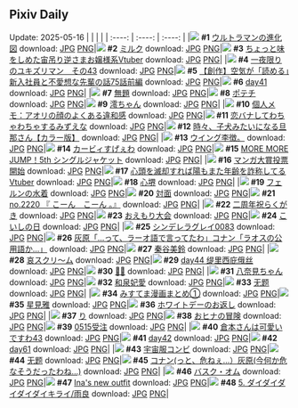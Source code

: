 ## Pixiv Daily
Update: 2025-05-16
|      |      |      |
| :----: | :----: | :----: |
|![](https://pixiv.microyu.workers.dev/c/240x480/img-master/img/2025/05/14/00/08/45/130377922_p0_master1200.jpg) **#1** [ウルトラマンの進化図](https://www.pixiv.net/artworks/130377922) download: [JPG](https://pixiv.microyu.workers.dev/img-original/img/2025/05/14/00/08/45/130377922_p0.jpg) [PNG](https://pixiv.microyu.workers.dev/img-original/img/2025/05/14/00/08/45/130377922_p0.png)|![](https://pixiv.microyu.workers.dev/c/240x480/img-master/img/2025/05/14/20/30/03/130402603_p0_master1200.jpg) **#2** [ミルク](https://www.pixiv.net/artworks/130402603) download: [JPG](https://pixiv.microyu.workers.dev/img-original/img/2025/05/14/20/30/03/130402603_p0.jpg) [PNG](https://pixiv.microyu.workers.dev/img-original/img/2025/05/14/20/30/03/130402603_p0.png)|![](https://pixiv.microyu.workers.dev/c/240x480/img-master/img/2025/05/14/21/12/35/130404302_p0_master1200.jpg) **#3** [ちょっと味をしめた宙吊り逆さまお嬢様系Vtuber](https://www.pixiv.net/artworks/130404302) download: [JPG](https://pixiv.microyu.workers.dev/img-original/img/2025/05/14/21/12/35/130404302_p0.jpg) [PNG](https://pixiv.microyu.workers.dev/img-original/img/2025/05/14/21/12/35/130404302_p0.png)|
|![](https://pixiv.microyu.workers.dev/c/240x480/img-master/img/2025/05/14/06/49/21/130385539_p0_master1200.jpg) **#4** [一夜限りのユキズリマン　その43](https://www.pixiv.net/artworks/130385539) download: [JPG](https://pixiv.microyu.workers.dev/img-original/img/2025/05/14/06/49/21/130385539_p0.jpg) [PNG](https://pixiv.microyu.workers.dev/img-original/img/2025/05/14/06/49/21/130385539_p0.png)|![](https://pixiv.microyu.workers.dev/c/240x480/img-master/img/2025/05/15/19/11/20/130434504_p0_master1200.jpg) **#5** [【創作】空気が「読める」新入社員と不愛想な先輩の話75話前編](https://www.pixiv.net/artworks/130434504) download: [JPG](https://pixiv.microyu.workers.dev/img-original/img/2025/05/15/19/11/20/130434504_p0.jpg) [PNG](https://pixiv.microyu.workers.dev/img-original/img/2025/05/15/19/11/20/130434504_p0.png)|![](https://pixiv.microyu.workers.dev/c/240x480/img-master/img/2025/05/14/00/32/47/130378838_p0_master1200.jpg) **#6** [day41](https://www.pixiv.net/artworks/130378838) download: [JPG](https://pixiv.microyu.workers.dev/img-original/img/2025/05/14/00/32/47/130378838_p0.jpg) [PNG](https://pixiv.microyu.workers.dev/img-original/img/2025/05/14/00/32/47/130378838_p0.png)|
|![](https://pixiv.microyu.workers.dev/c/240x480/img-master/img/2025/05/14/20/10/21/130401866_p0_master1200.jpg) **#7** [無題](https://www.pixiv.net/artworks/130401866) download: [JPG](https://pixiv.microyu.workers.dev/img-original/img/2025/05/14/20/10/21/130401866_p0.jpg) [PNG](https://pixiv.microyu.workers.dev/img-original/img/2025/05/14/20/10/21/130401866_p0.png)|![](https://pixiv.microyu.workers.dev/c/240x480/img-master/img/2025/05/14/09/58/05/130388414_p0_master1200.jpg) **#8** [ポテチ](https://www.pixiv.net/artworks/130388414) download: [JPG](https://pixiv.microyu.workers.dev/img-original/img/2025/05/14/09/58/05/130388414_p0.jpg) [PNG](https://pixiv.microyu.workers.dev/img-original/img/2025/05/14/09/58/05/130388414_p0.png)|![](https://pixiv.microyu.workers.dev/c/240x480/img-master/img/2025/05/14/00/07/48/130377888_p0_master1200.jpg) **#9** [澪ちゃん](https://www.pixiv.net/artworks/130377888) download: [JPG](https://pixiv.microyu.workers.dev/img-original/img/2025/05/14/00/07/48/130377888_p0.jpg) [PNG](https://pixiv.microyu.workers.dev/img-original/img/2025/05/14/00/07/48/130377888_p0.png)|
|![](https://pixiv.microyu.workers.dev/c/240x480/img-master/img/2025/05/15/06/00/08/130419432_p0_master1200.jpg) **#10** [個人メモ：アオリの顔のよくある違和感](https://www.pixiv.net/artworks/130419432) download: [JPG](https://pixiv.microyu.workers.dev/img-original/img/2025/05/15/06/00/08/130419432_p0.jpg) [PNG](https://pixiv.microyu.workers.dev/img-original/img/2025/05/15/06/00/08/130419432_p0.png)|![](https://pixiv.microyu.workers.dev/c/240x480/img-master/img/2025/05/14/20/53/04/130403415_p0_master1200.jpg) **#11** [恋バナしてわちゃわちゃするみずえな](https://www.pixiv.net/artworks/130403415) download: [JPG](https://pixiv.microyu.workers.dev/img-original/img/2025/05/14/20/53/04/130403415_p0.jpg) [PNG](https://pixiv.microyu.workers.dev/img-original/img/2025/05/14/20/53/04/130403415_p0.png)|![](https://pixiv.microyu.workers.dev/c/240x480/img-master/img/2025/05/14/00/01/31/130377579_p0_master1200.jpg) **#12** [時々、子犬みたいになる旦那さん【カラー版】](https://www.pixiv.net/artworks/130377579) download: [JPG](https://pixiv.microyu.workers.dev/img-original/img/2025/05/14/00/01/31/130377579_p0.jpg) [PNG](https://pixiv.microyu.workers.dev/img-original/img/2025/05/14/00/01/31/130377579_p0.png)|
|![](https://pixiv.microyu.workers.dev/c/240x480/img-master/img/2025/05/14/15/12/03/130393920_p0_master1200.jpg) **#13** [ウイング李徴。](https://www.pixiv.net/artworks/130393920) download: [JPG](https://pixiv.microyu.workers.dev/img-original/img/2025/05/14/15/12/03/130393920_p0.jpg) [PNG](https://pixiv.microyu.workers.dev/img-original/img/2025/05/14/15/12/03/130393920_p0.png)|![](https://pixiv.microyu.workers.dev/c/240x480/img-master/img/2025/05/14/11/41/47/130390052_p0_master1200.jpg) **#14** [カービィすげぇわ](https://www.pixiv.net/artworks/130390052) download: [JPG](https://pixiv.microyu.workers.dev/img-original/img/2025/05/14/11/41/47/130390052_p0.jpg) [PNG](https://pixiv.microyu.workers.dev/img-original/img/2025/05/14/11/41/47/130390052_p0.png)|![](https://pixiv.microyu.workers.dev/c/240x480/img-master/img/2025/05/15/00/00/01/130411471_p0_master1200.jpg) **#15** [MORE MORE JUMP！5th シングルジャケット](https://www.pixiv.net/artworks/130411471) download: [JPG](https://pixiv.microyu.workers.dev/img-original/img/2025/05/15/00/00/01/130411471_p0.jpg) [PNG](https://pixiv.microyu.workers.dev/img-original/img/2025/05/15/00/00/01/130411471_p0.png)|
|![](https://pixiv.microyu.workers.dev/c/240x480/img-master/img/2025/05/14/13/45/03/130392424_p0_master1200.jpg) **#16** [マンガ大賞投票開始](https://www.pixiv.net/artworks/130392424) download: [JPG](https://pixiv.microyu.workers.dev/img-original/img/2025/05/14/13/45/03/130392424_p0.jpg) [PNG](https://pixiv.microyu.workers.dev/img-original/img/2025/05/14/13/45/03/130392424_p0.png)|![](https://pixiv.microyu.workers.dev/c/240x480/img-master/img/2025/05/15/21/01/28/130438488_p0_master1200.jpg) **#17** [心頭を滅却すれば陽もまた年齢を詐称してるVtuber](https://www.pixiv.net/artworks/130438488) download: [JPG](https://pixiv.microyu.workers.dev/img-original/img/2025/05/15/21/01/28/130438488_p0.jpg) [PNG](https://pixiv.microyu.workers.dev/img-original/img/2025/05/15/21/01/28/130438488_p0.png)|![](https://pixiv.microyu.workers.dev/c/240x480/img-master/img/2025/05/14/00/00/14/130377313_p0_master1200.jpg) **#18** [心堺](https://www.pixiv.net/artworks/130377313) download: [JPG](https://pixiv.microyu.workers.dev/img-original/img/2025/05/14/00/00/14/130377313_p0.jpg) [PNG](https://pixiv.microyu.workers.dev/img-original/img/2025/05/14/00/00/14/130377313_p0.png)|
|![](https://pixiv.microyu.workers.dev/c/240x480/img-master/img/2025/05/15/00/00/15/130411600_p0_master1200.jpg) **#19** [フェルンの水着](https://www.pixiv.net/artworks/130411600) download: [JPG](https://pixiv.microyu.workers.dev/img-original/img/2025/05/15/00/00/15/130411600_p0.jpg) [PNG](https://pixiv.microyu.workers.dev/img-original/img/2025/05/15/00/00/15/130411600_p0.png)|![](https://pixiv.microyu.workers.dev/c/240x480/img-master/img/2025/05/15/12/13/17/130425345_p0_master1200.jpg) **#20** [対面](https://www.pixiv.net/artworks/130425345) download: [JPG](https://pixiv.microyu.workers.dev/img-original/img/2025/05/15/12/13/17/130425345_p0.jpg) [PNG](https://pixiv.microyu.workers.dev/img-original/img/2025/05/15/12/13/17/130425345_p0.png)|![](https://pixiv.microyu.workers.dev/c/240x480/img-master/img/2025/05/15/22/11/46/130441249_p0_master1200.jpg) **#21** [no.2220 『 こーん　こーん 。』](https://www.pixiv.net/artworks/130441249) download: [JPG](https://pixiv.microyu.workers.dev/img-original/img/2025/05/15/22/11/46/130441249_p0.jpg) [PNG](https://pixiv.microyu.workers.dev/img-original/img/2025/05/15/22/11/46/130441249_p0.png)|
|![](https://pixiv.microyu.workers.dev/c/240x480/img-master/img/2025/05/14/00/00/03/130377207_p0_master1200.jpg) **#22** [二周年祝らくがき](https://www.pixiv.net/artworks/130377207) download: [JPG](https://pixiv.microyu.workers.dev/img-original/img/2025/05/14/00/00/03/130377207_p0.jpg) [PNG](https://pixiv.microyu.workers.dev/img-original/img/2025/05/14/00/00/03/130377207_p0.png)|![](https://pixiv.microyu.workers.dev/c/240x480/img-master/img/2025/05/15/00/06/48/130412191_p0_master1200.jpg) **#23** [おえもり大会](https://www.pixiv.net/artworks/130412191) download: [JPG](https://pixiv.microyu.workers.dev/img-original/img/2025/05/15/00/06/48/130412191_p0.jpg) [PNG](https://pixiv.microyu.workers.dev/img-original/img/2025/05/15/00/06/48/130412191_p0.png)|![](https://pixiv.microyu.workers.dev/c/240x480/img-master/img/2025/05/14/23/56/05/130411276_p0_master1200.jpg) **#24** [こいしの日](https://www.pixiv.net/artworks/130411276) download: [JPG](https://pixiv.microyu.workers.dev/img-original/img/2025/05/14/23/56/05/130411276_p0.jpg) [PNG](https://pixiv.microyu.workers.dev/img-original/img/2025/05/14/23/56/05/130411276_p0.png)|
|![](https://pixiv.microyu.workers.dev/c/240x480/img-master/img/2025/05/15/00/37/33/130413447_p0_master1200.jpg) **#25** [シンデレラグレイ0083](https://www.pixiv.net/artworks/130413447) download: [JPG](https://pixiv.microyu.workers.dev/img-original/img/2025/05/15/00/37/33/130413447_p0.jpg) [PNG](https://pixiv.microyu.workers.dev/img-original/img/2025/05/15/00/37/33/130413447_p0.png)|![](https://pixiv.microyu.workers.dev/c/240x480/img-master/img/2025/05/14/08/45/13/130387383_p0_master1200.jpg) **#26** [灰原「…って、ラーオ語で言ってたわ」コナン「ラオスの公用語か…」](https://www.pixiv.net/artworks/130387383) download: [JPG](https://pixiv.microyu.workers.dev/img-original/img/2025/05/14/08/45/13/130387383_p0.jpg) [PNG](https://pixiv.microyu.workers.dev/img-original/img/2025/05/14/08/45/13/130387383_p0.png)|![](https://pixiv.microyu.workers.dev/c/240x480/img-master/img/2025/05/14/00/00/13/130377304_p0_master1200.jpg) **#27** [秦谷美鈴](https://www.pixiv.net/artworks/130377304) download: [JPG](https://pixiv.microyu.workers.dev/img-original/img/2025/05/14/00/00/13/130377304_p0.jpg) [PNG](https://pixiv.microyu.workers.dev/img-original/img/2025/05/14/00/00/13/130377304_p0.png)|
|![](https://pixiv.microyu.workers.dev/c/240x480/img-master/img/2025/05/14/20/20/21/130402202_p0_master1200.jpg) **#28** [哀スクリ～ム](https://www.pixiv.net/artworks/130402202) download: [JPG](https://pixiv.microyu.workers.dev/img-original/img/2025/05/14/20/20/21/130402202_p0.jpg) [PNG](https://pixiv.microyu.workers.dev/img-original/img/2025/05/14/20/20/21/130402202_p0.png)|![](https://pixiv.microyu.workers.dev/c/240x480/img-master/img/2025/05/14/18/28/14/130398393_p0_master1200.jpg) **#29** [day44 缇里西庇俄丝](https://www.pixiv.net/artworks/130398393) download: [JPG](https://pixiv.microyu.workers.dev/img-original/img/2025/05/14/18/28/14/130398393_p0.jpg) [PNG](https://pixiv.microyu.workers.dev/img-original/img/2025/05/14/18/28/14/130398393_p0.png)|![](https://pixiv.microyu.workers.dev/c/240x480/img-master/img/2025/05/14/00/00/08/130377267_p0_master1200.jpg) **#30** [💙💙](https://www.pixiv.net/artworks/130377267) download: [JPG](https://pixiv.microyu.workers.dev/img-original/img/2025/05/14/00/00/08/130377267_p0.jpg) [PNG](https://pixiv.microyu.workers.dev/img-original/img/2025/05/14/00/00/08/130377267_p0.png)|
|![](https://pixiv.microyu.workers.dev/c/240x480/img-master/img/2025/05/15/01/25/37/130414815_p0_master1200.jpg) **#31** [八奈見ちゃん](https://www.pixiv.net/artworks/130414815) download: [JPG](https://pixiv.microyu.workers.dev/img-original/img/2025/05/15/01/25/37/130414815_p0.jpg) [PNG](https://pixiv.microyu.workers.dev/img-original/img/2025/05/15/01/25/37/130414815_p0.png)|![](https://pixiv.microyu.workers.dev/c/240x480/img-master/img/2025/05/15/00/00/12/130411564_p0_master1200.jpg) **#32** [和泉妃愛](https://www.pixiv.net/artworks/130411564) download: [JPG](https://pixiv.microyu.workers.dev/img-original/img/2025/05/15/00/00/12/130411564_p0.jpg) [PNG](https://pixiv.microyu.workers.dev/img-original/img/2025/05/15/00/00/12/130411564_p0.png)|![](https://pixiv.microyu.workers.dev/c/240x480/img-master/img/2025/05/14/18/57/29/130399201_p0_master1200.jpg) **#33** [无题](https://www.pixiv.net/artworks/130399201) download: [JPG](https://pixiv.microyu.workers.dev/img-original/img/2025/05/14/18/57/29/130399201_p0.jpg) [PNG](https://pixiv.microyu.workers.dev/img-original/img/2025/05/14/18/57/29/130399201_p0.png)|
|![](https://pixiv.microyu.workers.dev/c/240x480/img-master/img/2025/05/15/00/25/53/130412976_p0_master1200.jpg) **#34** [みすてま漫画まとめ①](https://www.pixiv.net/artworks/130412976) download: [JPG](https://pixiv.microyu.workers.dev/img-original/img/2025/05/15/00/25/53/130412976_p0.jpg) [PNG](https://pixiv.microyu.workers.dev/img-original/img/2025/05/15/00/25/53/130412976_p0.png)|![](https://pixiv.microyu.workers.dev/c/240x480/img-master/img/2025/05/14/12/39/47/130391208_p0_master1200.jpg) **#35** [星見雅](https://www.pixiv.net/artworks/130391208) download: [JPG](https://pixiv.microyu.workers.dev/img-original/img/2025/05/14/12/39/47/130391208_p0.jpg) [PNG](https://pixiv.microyu.workers.dev/img-original/img/2025/05/14/12/39/47/130391208_p0.png)|![](https://pixiv.microyu.workers.dev/c/240x480/img-master/img/2025/05/15/20/57/35/130438191_p0_master1200.jpg) **#36** [ホワイトデーのお返し](https://www.pixiv.net/artworks/130438191) download: [JPG](https://pixiv.microyu.workers.dev/img-original/img/2025/05/15/20/57/35/130438191_p0.jpg) [PNG](https://pixiv.microyu.workers.dev/img-original/img/2025/05/15/20/57/35/130438191_p0.png)|
|![](https://pixiv.microyu.workers.dev/c/240x480/img-master/img/2025/05/15/17/17/29/130431054_p0_master1200.jpg) **#37** [り](https://www.pixiv.net/artworks/130431054) download: [JPG](https://pixiv.microyu.workers.dev/img-original/img/2025/05/15/17/17/29/130431054_p0.jpg) [PNG](https://pixiv.microyu.workers.dev/img-original/img/2025/05/15/17/17/29/130431054_p0.png)|![](https://pixiv.microyu.workers.dev/c/240x480/img-master/img/2025/05/15/18/32/00/130433252_p0_master1200.jpg) **#38** [おヒナの冒険](https://www.pixiv.net/artworks/130433252) download: [JPG](https://pixiv.microyu.workers.dev/img-original/img/2025/05/15/18/32/00/130433252_p0.jpg) [PNG](https://pixiv.microyu.workers.dev/img-original/img/2025/05/15/18/32/00/130433252_p0.png)|![](https://pixiv.microyu.workers.dev/c/240x480/img-master/img/2025/05/14/19/35/22/130400533_p0_master1200.jpg) **#39** [0515受注](https://www.pixiv.net/artworks/130400533) download: [JPG](https://pixiv.microyu.workers.dev/img-original/img/2025/05/14/19/35/22/130400533_p0.jpg) [PNG](https://pixiv.microyu.workers.dev/img-original/img/2025/05/14/19/35/22/130400533_p0.png)|
|![](https://pixiv.microyu.workers.dev/c/240x480/img-master/img/2025/05/14/10/29/03/130388898_p0_master1200.jpg) **#40** [倉本さんは可愛いですわ43](https://www.pixiv.net/artworks/130388898) download: [JPG](https://pixiv.microyu.workers.dev/img-original/img/2025/05/14/10/29/03/130388898_p0.jpg) [PNG](https://pixiv.microyu.workers.dev/img-original/img/2025/05/14/10/29/03/130388898_p0.png)|![](https://pixiv.microyu.workers.dev/c/240x480/img-master/img/2025/05/15/01/45/30/130415580_p0_master1200.jpg) **#41** [day42](https://www.pixiv.net/artworks/130415580) download: [JPG](https://pixiv.microyu.workers.dev/img-original/img/2025/05/15/01/45/30/130415580_p0.jpg) [PNG](https://pixiv.microyu.workers.dev/img-original/img/2025/05/15/01/45/30/130415580_p0.png)|![](https://pixiv.microyu.workers.dev/c/240x480/img-master/img/2025/05/14/19/57/37/130401195_p0_master1200.jpg) **#42** [day61](https://www.pixiv.net/artworks/130401195) download: [JPG](https://pixiv.microyu.workers.dev/img-original/img/2025/05/14/19/57/37/130401195_p0.jpg) [PNG](https://pixiv.microyu.workers.dev/img-original/img/2025/05/14/19/57/37/130401195_p0.png)|
|![](https://pixiv.microyu.workers.dev/c/240x480/img-master/img/2025/05/14/21/42/51/130405521_p0_master1200.jpg) **#43** [宇宙服コンビ](https://www.pixiv.net/artworks/130405521) download: [JPG](https://pixiv.microyu.workers.dev/img-original/img/2025/05/14/21/42/51/130405521_p0.jpg) [PNG](https://pixiv.microyu.workers.dev/img-original/img/2025/05/14/21/42/51/130405521_p0.png)|![](https://pixiv.microyu.workers.dev/c/240x480/img-master/img/2025/05/15/19/01/00/130434196_p0_master1200.jpg) **#44** [无题](https://www.pixiv.net/artworks/130434196) download: [JPG](https://pixiv.microyu.workers.dev/img-original/img/2025/05/15/19/01/00/130434196_p0.jpg) [PNG](https://pixiv.microyu.workers.dev/img-original/img/2025/05/15/19/01/00/130434196_p0.png)|![](https://pixiv.microyu.workers.dev/c/240x480/img-master/img/2025/05/15/12/47/41/130425932_p0_master1200.jpg) **#45** [コナン(っと、危ねぇ…）灰原(今何か危なそうだったわね…)](https://www.pixiv.net/artworks/130425932) download: [JPG](https://pixiv.microyu.workers.dev/img-original/img/2025/05/15/12/47/41/130425932_p0.jpg) [PNG](https://pixiv.microyu.workers.dev/img-original/img/2025/05/15/12/47/41/130425932_p0.png)|
|![](https://pixiv.microyu.workers.dev/c/240x480/img-master/img/2025/05/15/00/00/10/130411550_p0_master1200.jpg) **#46** [バスク・オム](https://www.pixiv.net/artworks/130411550) download: [JPG](https://pixiv.microyu.workers.dev/img-original/img/2025/05/15/00/00/10/130411550_p0.jpg) [PNG](https://pixiv.microyu.workers.dev/img-original/img/2025/05/15/00/00/10/130411550_p0.png)|![](https://pixiv.microyu.workers.dev/c/240x480/img-master/img/2025/05/14/07/12/17/130385934_p0_master1200.jpg) **#47** [Ina's new outfit](https://www.pixiv.net/artworks/130385934) download: [JPG](https://pixiv.microyu.workers.dev/img-original/img/2025/05/14/07/12/17/130385934_p0.jpg) [PNG](https://pixiv.microyu.workers.dev/img-original/img/2025/05/14/07/12/17/130385934_p0.png)|![](https://pixiv.microyu.workers.dev/c/240x480/img-master/img/2025/05/14/18/19/14/130398173_p0_master1200.jpg) **#48** [5. ダイダイダイダイダイキライ/雨良](https://www.pixiv.net/artworks/130398173) download: [JPG](https://pixiv.microyu.workers.dev/img-original/img/2025/05/14/18/19/14/130398173_p0.jpg) [PNG](https://pixiv.microyu.workers.dev/img-original/img/2025/05/14/18/19/14/130398173_p0.png)|
